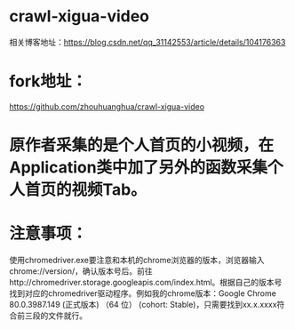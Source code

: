 # crawl-xigua-video
相关博客地址：https://blog.csdn.net/qq_31142553/article/details/104176363

# fork地址：
https://github.com/zhouhuanghua/crawl-xigua-video

# 原作者采集的是个人首页的小视频，在Application类中加了另外的函数采集个人首页的视频Tab。
# 注意事项：
使用chromedriver.exe要注意和本机的chrome浏览器的版本，浏览器输入chrome://version/，确认版本号后。前往http://chromedriver.storage.googleapis.com/index.html。根据自己的版本号找到对应的chromedriver驱动程序。例如我的chrome版本：Google Chrome	80.0.3987.149 (正式版本) （64 位） (cohort: Stable)，只需要找到xx.x.xxxx符合前三段的文件就行。
